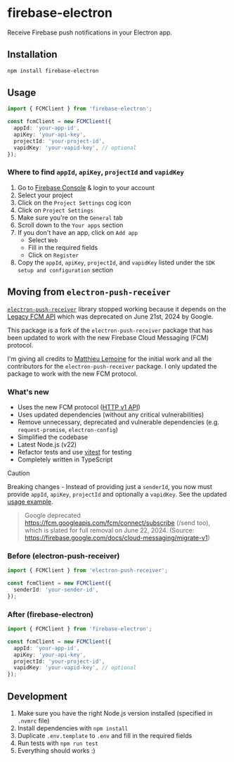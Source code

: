 # firebase-electron

Receive Firebase push notifications in your Electron app.

## Installation

```bash
npm install firebase-electron
```

## Usage

```typescript
import { FCMClient } from 'firebase-electron';

const fcmClient = new FCMClient({
  appId: 'your-app-id',
  apiKey: 'your-api-key',
  projectId: 'your-project-id',
  vapidKey: 'your-vapid-key', // optional
});
```

### Where to find `appId`, `apiKey`, `projectId` and `vapidKey`

1. Go to [Firebase Console](https://console.firebase.google.com/) & login to your account
2. Select your project
3. Click on the `Project Settings` cog icon
4. Click on `Project Settings`
5. Make sure you're on the `General` tab
6. Scroll down to the `Your apps` section
7. If you don't have an app, click on `Add app`
   - Select `Web`
   - Fill in the required fields
   - Click on `Register`
8. Copy the `appId`, `apiKey`, `projectId`, and `vapidKey` listed under the `SDK setup and configuration` section

## Moving from `electron-push-receiver`

[`electron-push-receiver`](https://github.com/MatthieuLemoine/electron-push-receiver) library stopped working because it depends on the [Legacy FCM API](https://firebase.google.com/docs/cloud-messaging/migrate-v1) which was deprecated on June 21st, 2024 by Google.

This package is a fork of the `electron-push-receiver` package that has been updated to work with the new Firebase Cloud Messaging (FCM) protocol.

I'm giving all credits to [Matthieu Lemoine](https://github.com/MatthieuLemoine) for the initial work and all the contributors for the `electron-push-receiver` package. I only updated the package to work with the new FCM protocol.

### What's new

- Uses the new FCM protocol ([HTTP v1 API](https://firebase.google.com/docs/cloud-messaging/migrate-v1))
- Uses updated dependencies (without any critical vulnerabilities)
- Remove unnecessary, deprecated and vulnerable dependencies (e.g. `request-promise`, `electron-config`)
- Simplified the codebase
- Latest Node.js (v22)
- Refactor tests and use [vitest](https://vitest.dev/) for testing
- Completely written in TypeScript

> [!CAUTION]
> Breaking changes - Instead of providing just a `senderId`, you now must provide `appId`, `apiKey`, `projectId` and optionally a `vapidKey`. See the updated [usage example](#usage).
>
> > Google deprecated https://fcm.googleapis.com/fcm/connect/subscribe (/send too), which is slated for full removal on June 22, 2024. (Source: https://firebase.google.com/docs/cloud-messaging/migrate-v1)

### Before (electron-push-receiver)

```typescript
import { FCMClient } from 'electron-push-receiver';

const fcmClient = new FCMClient({
  senderId: 'your-sender-id',
});
```

### After (firebase-electron)

```typescript
import { FCMClient } from 'firebase-electron';

const fcmClient = new FCMClient({
  appId: 'your-app-id',
  apiKey: 'your-api-key',
  projectId: 'your-project-id',
  vapidKey: 'your-vapid-key', // optional
});
```

## Development

1. Make sure you have the right Node.js version installed (specified in `.nvmrc` file)
2. Install dependencies with `npm install`
3. Duplicate `.env.template` to `.env` and fill in the required fields
4. Run tests with `npm run test`
5. Everything should works :)
